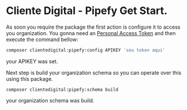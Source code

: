 # Cliente Digital  - Pipefy Get Start. 
As soon you require the package the first action is configure it to access you organization.
You gonna need an [Personal Access Token](https://app.pipefy.com/tokens/) and then execute the 
command bellow:



```bash
composer clientedigital:pipefy:config APIKEY 'seu token aqui'
```
your APIKEY was set.

Next step is build your organization schema so you can operate over this using this package.

```
composer clientedigital:pipefy:schema build 
```
your organization schema was build.


